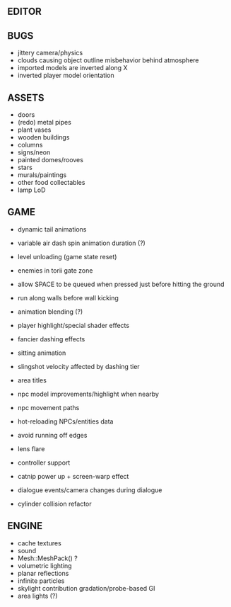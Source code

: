 EDITOR
------

BUGS
----
* jittery camera/physics
* clouds causing object outline misbehavior behind atmosphere
* imported models are inverted along X
* inverted player model orientation

ASSETS
------
* doors
* (redo) metal pipes
* plant vases
* wooden buildings
* columns
* signs/neon
* painted domes/rooves
* stars
* murals/paintings
* other food collectables
* lamp LoD

GAME
----
* dynamic tail animations
* variable air dash spin animation duration (?)
* level unloading (game state reset)

* enemies in torii gate zone
* allow SPACE to be queued when pressed just before hitting the ground
* run along walls before wall kicking
* animation blending (?)
* player highlight/special shader effects
* fancier dashing effects
* sitting animation
* slingshot velocity affected by dashing tier
* area titles
* npc model improvements/highlight when nearby
* npc movement paths
* hot-reloading NPCs/entities data
* avoid running off edges
* lens flare
* controller support
* catnip power up + screen-warp effect
* dialogue events/camera changes during dialogue
* cylinder collision refactor

ENGINE
------
* cache textures
* sound
* Mesh::MeshPack() ?
* volumetric lighting
* planar reflections
* infinite particles
* skylight contribution gradation/probe-based GI
* area lights (?)